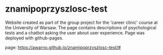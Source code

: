 # znamipoprzyszlosc-test

Website created as part of the group project for the 'career clinic' course at the University of Warsaw. 
The page contains descriptions of psychological tests and a chatbot asking the user about user experience. Page was deployed with github-pages.

page: https://awarno.github.io/znamipoprzyszlosc-test/#




